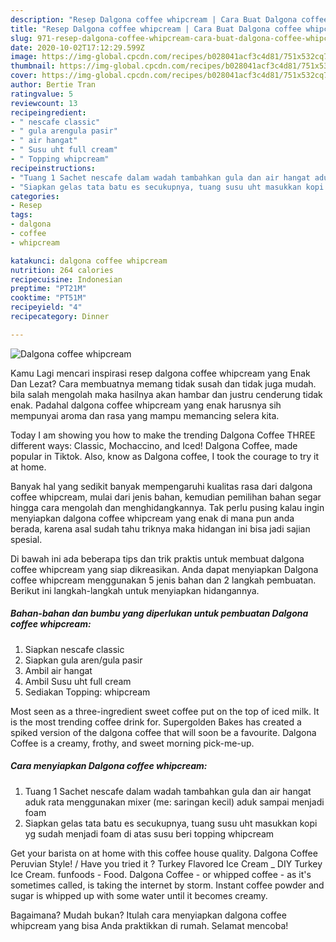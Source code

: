 ```yaml
---
description: "Resep Dalgona coffee whipcream | Cara Buat Dalgona coffee whipcream Yang Menggugah Selera"
title: "Resep Dalgona coffee whipcream | Cara Buat Dalgona coffee whipcream Yang Menggugah Selera"
slug: 971-resep-dalgona-coffee-whipcream-cara-buat-dalgona-coffee-whipcream-yang-menggugah-selera
date: 2020-10-02T17:12:29.599Z
image: https://img-global.cpcdn.com/recipes/b028041acf3c4d81/751x532cq70/dalgona-coffee-whipcream-foto-resep-utama.jpg
thumbnail: https://img-global.cpcdn.com/recipes/b028041acf3c4d81/751x532cq70/dalgona-coffee-whipcream-foto-resep-utama.jpg
cover: https://img-global.cpcdn.com/recipes/b028041acf3c4d81/751x532cq70/dalgona-coffee-whipcream-foto-resep-utama.jpg
author: Bertie Tran
ratingvalue: 5
reviewcount: 13
recipeingredient:
- " nescafe classic"
- " gula arengula pasir"
- " air hangat"
- " Susu uht full cream"
- " Topping whipcream"
recipeinstructions:
- "Tuang 1 Sachet nescafe dalam wadah tambahkan gula dan air hangat aduk rata menggunakan mixer (me: saringan kecil) aduk sampai menjadi foam"
- "Siapkan gelas tata batu es secukupnya, tuang susu uht masukkan kopi yg sudah menjadi foam di atas susu beri topping whipcream"
categories:
- Resep
tags:
- dalgona
- coffee
- whipcream

katakunci: dalgona coffee whipcream 
nutrition: 264 calories
recipecuisine: Indonesian
preptime: "PT21M"
cooktime: "PT51M"
recipeyield: "4"
recipecategory: Dinner

---
```



![Dalgona coffee whipcream](https://img-global.cpcdn.com/recipes/b028041acf3c4d81/751x532cq70/dalgona-coffee-whipcream-foto-resep-utama.jpg)

Kamu Lagi mencari inspirasi resep dalgona coffee whipcream yang Enak Dan Lezat? Cara membuatnya memang tidak susah dan tidak juga mudah. bila salah mengolah maka hasilnya akan hambar dan justru cenderung tidak enak. Padahal dalgona coffee whipcream yang enak harusnya sih mempunyai aroma dan rasa yang mampu memancing selera kita.

Today I am showing you how to make the trending Dalgona Coffee THREE different ways: Classic, Mochaccino, and Iced! Dalgona Coffee, made popular in Tiktok. Also, know as Dalgona coffee, I took the courage to try it at home.

Banyak hal yang sedikit banyak mempengaruhi kualitas rasa dari dalgona coffee whipcream, mulai dari jenis bahan, kemudian pemilihan bahan segar hingga cara mengolah dan menghidangkannya. Tak perlu pusing kalau ingin menyiapkan dalgona coffee whipcream yang enak di mana pun anda berada, karena asal sudah tahu triknya maka hidangan ini bisa jadi sajian spesial.


Di bawah ini ada beberapa tips dan trik praktis untuk membuat dalgona coffee whipcream yang siap dikreasikan. Anda dapat menyiapkan Dalgona coffee whipcream menggunakan 5 jenis bahan dan 2 langkah pembuatan. Berikut ini langkah-langkah untuk menyiapkan hidangannya.

<!--inarticleads1-->

##### Bahan-bahan dan bumbu yang diperlukan untuk pembuatan Dalgona coffee whipcream:

1. Siapkan  nescafe classic
1. Siapkan  gula aren/gula pasir
1. Ambil  air hangat
1. Ambil  Susu uht full cream
1. Sediakan  Topping: whipcream


Most seen as a three-ingredient sweet coffee put on the top of iced milk. It is the most trending coffee drink for. Supergolden Bakes has created a spiked version of the dalgona coffee that will soon be a favourite. Dalgona Coffee is a creamy, frothy, and sweet morning pick-me-up. 

<!--inarticleads2-->

##### Cara menyiapkan Dalgona coffee whipcream:

1. Tuang 1 Sachet nescafe dalam wadah tambahkan gula dan air hangat aduk rata menggunakan mixer (me: saringan kecil) aduk sampai menjadi foam
1. Siapkan gelas tata batu es secukupnya, tuang susu uht masukkan kopi yg sudah menjadi foam di atas susu beri topping whipcream


Get your barista on at home with this coffee house quality. Dalgona Coffee Peruvian Style! / Have you tried it ? Turkey Flavored Ice Cream _ DIY Turkey Ice Cream. funfoods - Food. Dalgona Coffee - or whipped coffee - as it&#39;s sometimes called, is taking the internet by storm. Instant coffee powder and sugar is whipped up with some water until it becomes creamy. 

Bagaimana? Mudah bukan? Itulah cara menyiapkan dalgona coffee whipcream yang bisa Anda praktikkan di rumah. Selamat mencoba!
